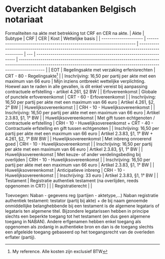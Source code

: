# Overzicht databanken Belgisch notariaat

Formaliteiten na akte met betrekking tot CRF en CER na akte.
| Akte                  | Subtype                                                                  | CRF                                                                                               | CER | Kost                                                                | Wettelijke basis                                                                                                                                                          |
| --------------------- | ------------------------------------------------------------------------ | ------------------------------------------------------------------------------------------------- | --- | ------------------------------------------------------------------- | ------------------------------------------------------------------------------------------------------------------------------------------------------------------------- |
| EOT                   | Regelingsakte met verzaking erfenisrechten                               | CRT - 80 - Regelingsakte[^1]                                                                      |     | Inschrijving: 16,50 per partij per akte met een maximum van 66 euro | Mijn inziens ontbreekt wettelijke verplichting. Hoewel aan te raden in alle gevallen, is dit enkel vereist bij aanpassing contractuele erfstelling - artikel 4.261, §2 BW |
| Erfovereenkomst       | Globale of punctele erfovereenkomst                                      | CRT - 60 - Erfovereenkomst                                                                        |     | Inschrijving: 16,50 per partij per akte met een maximum van 66 euro | Artikel 4.261, §2, 2° BW                                                                                                                                                  |
| Huwelijksovereenkomst |                                                                          | CRH - 10 - Huwelijksovereenkomst                                                                  |     | Inschrijving: 16,50 per partij per akte met een maximum van 66 euro | Artikel 2.3.83, §1, 1° BW                                                                                                                                                 |
| Huwelijksovereenkomst | Met gift tusen echtgenoten / contractuele erfstelling                    | CRH - 10 - Huwelijksovereenkomst + CRT - 40 - Contractuele erfstelling en gift tussen echtgenoten |     | Inschrijving: 16,50 per partij per akte met een maximum van 66 euro | Artikel 2.3.83, §1, 1° BW + 4.261, §2, 1° BW BW                                                                                                                           |
| Huwelijksovereenkomst | Met inbreng onroerend goed                                               | CRH - 10 - Huwelijksovereenkomst                                                                  |     | Inschrijving: 16,50 per partij per akte met een maximum van 66 euro | Artikel 2.3.83, §1, 1° BW                                                                                                                                                 |
| Huwelijksovereenkomst | Met keuze- of ander verdelingsbeding bij overlijden                      | CRH - 10 - Huwelijksovereenkomst                                                                  |     | Inschrijving: 16,50 per partij per akte met een maximum van 66 euro | Artikel 2.3.83, §1, 1° BW                                                                                                                                                 |
| Huwelijksovereenkomst | Anticipatieve inbreng                                                    | CRH - 10 - Huwelijksovereenkomst                                                                  |     | Inschrijving: 33 euro                                               | Artikel 2.3.83, §1, 1° BW                                                                                                                                                 |
| Testament             | Registratie authentiek testament (na overlijden, reeds opgenomen in CRT) |                                                                                                   |     | Registratierecht                                                    |                                                                                                                                                                           |
[^1]: My reference.
Alle kosten zijn exclusief BTW

Toevoegen:
Naban - gegevens reg (partijen - aktetype,...)
Naban registratie authentiek testament: testator (partij bij akte) + de bij naam genoemde onmiddellijke belanghebbende bij een testament is de algemene legataris of legataris ten algemene titel. Bijzondere legatarissen hebben in principe slechts een beperkte toegang tot het testament (en dus geen algemene toegang in NABAN). Andere erfgenamen hebben enkel toegang als opgenomen als zodanig in authentieke bron en dan is de toegang slechts een afgeleide toegang gebaseerd op het toegangsrecht van de overleden erflater (partij).
